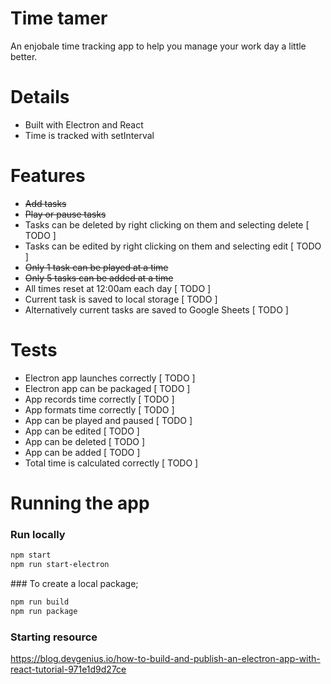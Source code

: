 # Time tamer 
An enjobale time tracking app to help you manage your work day a little better.


# Details
- Built with Electron and React 
- Time is tracked with setInterval

# Features
- ~~Add tasks~~
- ~~Play or pause tasks~~
- Tasks can be deleted by right clicking on them and selecting delete  [ TODO ]
- Tasks can be edited by right clicking on them and selecting edit  [ TODO ]
- ~~Only 1 task can be played at a time~~
- ~~Only 5 tasks can be added at a time~~
- All times reset at 12:00am each day  [ TODO ]
- Current task is saved to local storage [ TODO ]
- Alternatively current tasks are saved to Google Sheets [ TODO ]

# Tests 
- Electron app launches correctly [ TODO ]
- Electron app can be packaged [ TODO ]
- App records time correctly [ TODO ]
- App formats time correctly [ TODO ]
- App can be played and paused [ TODO ]
- App can be edited [ TODO ]
- App can be deleted [ TODO ]
- App can be added [ TODO ]
- Total time is calculated correctly [ TODO ]

# Running the app 
### Run locally 
``` bash 
npm start
npm run start-electron
```

### To create a local package;

```bash 
npm run build
npm run package
```


### Starting resource 
https://blog.devgenius.io/how-to-build-and-publish-an-electron-app-with-react-tutorial-971e1d9d27ce